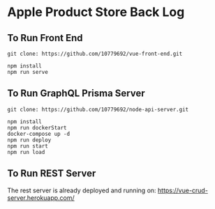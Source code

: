 # Apple Product Store Back Log

## To Run Front End
```
git clone: https://github.com/10779692/vue-front-end.git
```
```
npm install
npm run serve
```

## To Run GraphQL Prisma Server
```
git clone: https://github.com/10779692/node-api-server.git
```
```
npm install
npm run dockerStart
docker-compose up -d
npm run deploy
npm run start
npm run load
```
## To Run REST Server
The rest server is already deployed and running on: https://vue-crud-server.herokuapp.com/